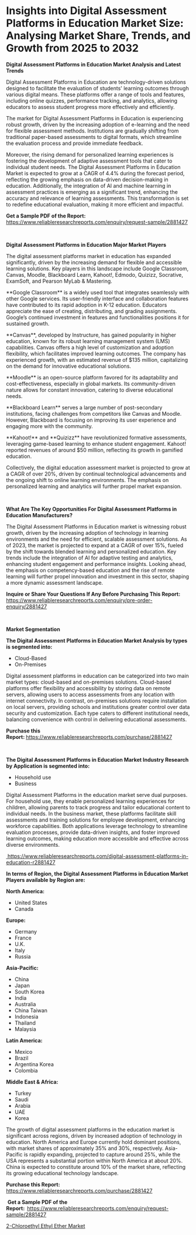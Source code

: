 <p><h1>Insights into Digital Assessment Platforms in Education Market Size: Analysing Market Share, Trends, and Growth from 2025 to 2032</h1></p><p><strong>Digital Assessment Platforms in Education Market Analysis and Latest Trends</strong></p>
<p><p>Digital Assessment Platforms in Education are technology-driven solutions designed to facilitate the evaluation of students' learning outcomes through various digital means. These platforms offer a range of tools and features, including online quizzes, performance tracking, and analytics, allowing educators to assess student progress more effectively and efficiently. </p><p>The market for Digital Assessment Platforms in Education is experiencing robust growth, driven by the increasing adoption of e-learning and the need for flexible assessment methods. Institutions are gradually shifting from traditional paper-based assessments to digital formats, which streamline the evaluation process and provide immediate feedback. </p><p>Moreover, the rising demand for personalized learning experiences is fostering the development of adaptive assessment tools that cater to individual student needs. The Digital Assessment Platforms in Education Market is expected to grow at a CAGR of 4.4% during the forecast period, reflecting the growing emphasis on data-driven decision-making in education. Additionally, the integration of AI and machine learning in assessment practices is emerging as a significant trend, enhancing the accuracy and relevance of learning assessments. This transformation is set to redefine educational evaluation, making it more efficient and impactful.</p></p>
<p><strong>Get a Sample PDF of the Report:&nbsp;</strong> <a href="https://www.reliableresearchreports.com/enquiry/request-sample/2881427?utm_campaign=3079&utm_medium=2&utm_source=Github&utm_content=ia&utm_term=12032025&utm_id=digital-assessment-platforms-in-education">https://www.reliableresearchreports.com/enquiry/request-sample/2881427</a></p>
<p>&nbsp;</p>
<p><strong>Digital Assessment Platforms in Education Major Market Players</strong></p>
<p><p>The digital assessment platforms market in education has expanded significantly, driven by the increasing demand for flexible and accessible learning solutions. Key players in this landscape include Google Classroom, Canvas, Moodle, Blackboard Learn, Kahoot!, Edmodo, Quizizz, Socrative, ExamSoft, and Pearson MyLab & Mastering.</p><p>**Google Classroom** is a widely used tool that integrates seamlessly with other Google services. Its user-friendly interface and collaboration features have contributed to its rapid adoption in K-12 education. Educators appreciate the ease of creating, distributing, and grading assignments. Google’s continued investment in features and functionalities positions it for sustained growth.</p><p>**Canvas**, developed by Instructure, has gained popularity in higher education, known for its robust learning management system (LMS) capabilities. Canvas offers a high level of customization and adoption flexibility, which facilitates improved learning outcomes. The company has experienced growth, with an estimated revenue of $135 million, capitalizing on the demand for innovative educational solutions.</p><p>**Moodle** is an open-source platform favored for its adaptability and cost-effectiveness, especially in global markets. Its community-driven nature allows for constant innovation, catering to diverse educational needs.</p><p>**Blackboard Learn** serves a large number of post-secondary institutions, facing challenges from competitors like Canvas and Moodle. However, Blackboard is focusing on improving its user experience and engaging more with the community.</p><p>**Kahoot!** and **Quizizz** have revolutionized formative assessments, leveraging game-based learning to enhance student engagement. Kahoot! reported revenues of around $50 million, reflecting its growth in gamified education.</p><p>Collectively, the digital education assessment market is projected to grow at a CAGR of over 20%, driven by continual technological advancements and the ongoing shift to online learning environments. The emphasis on personalized learning and analytics will further propel market expansion.</p></p>
<p>&nbsp;</p>
<p><strong>What Are The Key Opportunities For Digital Assessment Platforms in Education Manufacturers?</strong></p>
<p><p>The Digital Assessment Platforms in Education market is witnessing robust growth, driven by the increasing adoption of technology in learning environments and the need for efficient, scalable assessment solutions. As of 2023, the market is projected to expand at a CAGR of over 15%, fueled by the shift towards blended learning and personalized education. Key trends include the integration of AI for adaptive testing and analytics, enhancing student engagement and performance insights. Looking ahead, the emphasis on competency-based education and the rise of remote learning will further propel innovation and investment in this sector, shaping a more dynamic assessment landscape.</p></p>
<p><strong>Inquire or Share Your Questions If Any Before Purchasing This Report:</strong> <a href="https://www.reliableresearchreports.com/enquiry/pre-order-enquiry/2881427?utm_campaign=3079&utm_medium=2&utm_source=Github&utm_content=ia&utm_term=12032025&utm_id=digital-assessment-platforms-in-education">https://www.reliableresearchreports.com/enquiry/pre-order-enquiry/2881427</a></p>
<p>&nbsp;</p>
<p><strong>Market Segmentation</strong></p>
<p><strong>The Digital Assessment Platforms in Education Market Analysis by types is segmented into:</strong></p>
<p><ul><li>Cloud-Based</li><li>On-Premises</li></ul></p>
<p><p>Digital assessment platforms in education can be categorized into two main market types: cloud-based and on-premises solutions. Cloud-based platforms offer flexibility and accessibility by storing data on remote servers, allowing users to access assessments from any location with internet connectivity. In contrast, on-premises solutions require installation on local servers, providing schools and institutions greater control over data security and customization. Each type caters to different institutional needs, balancing convenience with control in delivering educational assessments.</p></p>
<p><strong>Purchase this Report:&nbsp;</strong><a href="https://www.reliableresearchreports.com/purchase/2881427?utm_campaign=3079&utm_medium=2&utm_source=Github&utm_content=ia&utm_term=12032025&utm_id=digital-assessment-platforms-in-education">https://www.reliableresearchreports.com/purchase/2881427</a></p>
<p>&nbsp;</p>
<p><strong>The Digital Assessment Platforms in Education Market Industry Research by Application is segmented into:</strong></p>
<p><ul><li>Household use</li><li>Business</li></ul></p>
<p><p>Digital Assessment Platforms in the education market serve dual purposes. For household use, they enable personalized learning experiences for children, allowing parents to track progress and tailor educational content to individual needs. In the business market, these platforms facilitate skill assessments and training solutions for employee development, enhancing workforce capabilities. Both applications leverage technology to streamline evaluation processes, provide data-driven insights, and foster improved learning outcomes, making education more accessible and effective across diverse environments.</p></p>
<p><a href="https://www.reliableresearchreports.com/digital-assessment-platforms-in-education-r2881427?utm_campaign=3079&utm_medium=2&utm_source=Github&utm_content=ia&utm_term=12032025&utm_id=digital-assessment-platforms-in-education">&nbsp;https://www.reliableresearchreports.com/digital-assessment-platforms-in-education-r2881427</a></p>
<p><strong>In terms of Region, the Digital Assessment Platforms in Education Market Players available by Region are:</strong></p>
<p>
    <p> <strong> North America: </strong>
        <ul>
            <li>United States</li>
            <li>Canada</li>
        </ul>
        </p> 
    <p> <strong> Europe: </strong>
        <ul>
            <li>Germany</li>
            <li>France</li>
            <li>U.K.</li>
            <li>Italy</li>
            <li>Russia</li>
        </ul>
        </p> 
    <p> <strong> Asia-Pacific: </strong>
        <ul>
            <li>China</li>
            <li>Japan</li>
            <li>South Korea</li>
            <li>India</li>
            <li>Australia</li>
            <li>China Taiwan</li>
            <li>Indonesia</li>
            <li>Thailand</li>
            <li>Malaysia</li>
        </ul>
        </p> 
    <p> <strong> Latin America: </strong>
        <ul>
            <li>Mexico</li>
            <li>Brazil</li>
            <li>Argentina Korea</li>
            <li>Colombia</li>
        </ul>
        </p> 
    <p> <strong> Middle East & Africa: </strong>
        <ul>
            <li>Turkey</li>
            <li>Saudi</li>
            <li>Arabia</li>
            <li>UAE</li>
            <li>Korea</li>
        </ul>
    </p>
    </p>
<p><p>The growth of digital assessment platforms in the education market is significant across regions, driven by increased adoption of technology in education. North America and Europe currently hold dominant positions, with market shares of approximately 35% and 30%, respectively. Asia-Pacific is rapidly expanding, projected to capture around 25%, while the USA represents a substantial portion within North America at about 20%. China is expected to constitute around 10% of the market share, reflecting its growing educational technology landscape.</p></p>
<p><strong>Purchase this Report: </strong><a href="https://www.reliableresearchreports.com/purchase/2881427?utm_campaign=3079&utm_medium=2&utm_source=Github&utm_content=ia&utm_term=12032025&utm_id=digital-assessment-platforms-in-education">https://www.reliableresearchreports.com/purchase/2881427</a></p>
<p>&nbsp;<strong>Get a Sample PDF of the Report:&nbsp;&nbsp;</strong><a href="https://www.reliableresearchreports.com/enquiry/request-sample/2881427?utm_campaign=3079&utm_medium=2&utm_source=Github&utm_content=ia&utm_term=12032025&utm_id=digital-assessment-platforms-in-education">https://www.reliableresearchreports.com/enquiry/request-sample/2881427</a></p>
<p><strong></strong></p>
<p><p><a href="https://github.com/voetzeszuh/Market-Research-Report-List-1/blob/main/2-chloroethyl-ethyl-ether-market.md?utm_campaign=3079&utm_medium=2&utm_source=Github&utm_content=ia&utm_term=12032025&utm_id=digital-assessment-platforms-in-education">2-Chloroethyl Ethyl Ether Market</a></p></p>